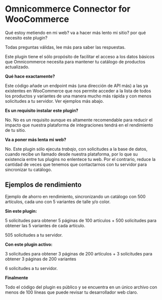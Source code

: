 # Omnicommerce Connector for WooCommerce

Qué estoy metiendo en mi web? va a hacer más lento mi sitio? por qué necesito este plugin?

Todas preguntas válidas, lee más para saber las respuestas.


Este plugin tiene el sólo propósito de facilitar el acceso a los datos básicos que Omnicommerce necesita para mantener tu catálogo de productos actualizado.

**Qué hace exactamente?**

Este código añade un endpoint más (una dirección de API más) a las ya existentes en WooCommerce que nos permite acceder a la lista de todos los productos y variantes de una manera mucho más rápida y con menos solicitudes a tu servidor. Ver ejemplos más abajo.

**Es un requisito instalar este plugin?**

No. No es un requisito aunque es altamente recomendable para reducir el impacto que nuestra plataforma de integraciones tendrá en el rendimiento de tu sitio.

**Va a poner más lenta mi web?**

No. Este plugin sólo ejecuta *trabajo*, con solicitudes a la base de datos, cuando recibe un llamado desde nuestra plataforma, por lo que su existencia entre tus plugins no enlentece tu web. Por el contrario, reduce la cantidad de veces que tenemos que contactarnos con tu servidor para sincronizar tu catálogo.



## Ejemplos de rendimiento

Ejemplo de ahorro en rendimiento, sincronizando un catálogo con 500 artículos, cada uno con 5 variantes de talle y/o color.

**Sin este plugin:**

5 solicitudes para obtener 5 páginas de 100 artículos + 500 solicitudes para obtener las 5 variantes de cada artículo.

505 solicitudes a tu servidor.


**Con este plugin activo:**

3 solicitudes para obtener 3 páginas de 200 artículos + 3 solicitudes para obtener 3 páginas de 200 variantes

6 solicitudes a tu servidor.


**Finalmente**

Todo el código del plugin es público y se encuentra en un único archivo con menos de 100 líneas que puede revisar tu desarrollador web claro.
